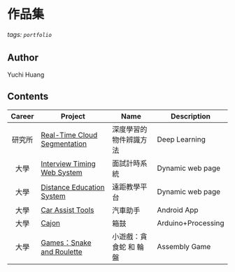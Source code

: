 # 作品集
###### tags: `portfolio`

## Author
Yuchi Huang  

## Contents
|Career|Project|Name|Description|
|:---:|---|---|---|
|研究所|[Real-Time Cloud Segmentation](https://github.com/yozorasa/portfolio/tree/master/Real-Time%20Cloud%20Segmentation)|深度學習的物件辨識方法|Deep Learning|
|大學|[Interview Timing Web System](https://github.com/yozorasa/portfolio/tree/master/Interview%20Timing%20Web%20System)|面試計時系統|Dynamic web page|
|大學|[Distance Education System](https://github.com/yozorasa/portfolio/tree/master/Distance%20Education%20System)|遠距教學平台|Dynamic web page|
|大學|[Car Assist Tools](https://github.com/yozorasa/portfolio/tree/master/Car%20Assist%20Tools)|汽車助手|Android App|
|大學|[Cajon](https://github.com/yozorasa/portfolio/tree/master/Cajon)|箱鼓|Arduino+Processing|
|大學|[Games：Snake and Roulette](https://github.com/yozorasa/portfolio/tree/master/Games%EF%BC%9ASnake%20and%20Roulette)|小遊戲：貪食蛇 和 輪盤|Assembly Game|